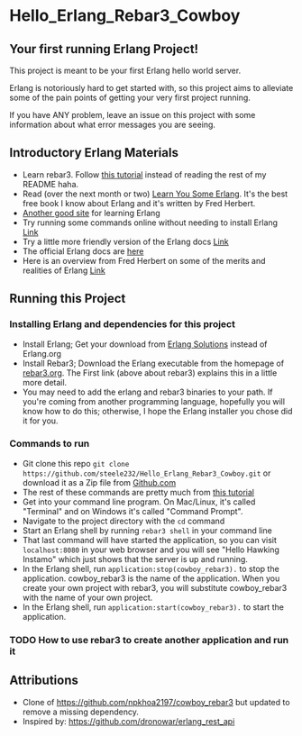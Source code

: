 # Hello_Erlang_Rebar3_Cowboy

## Your first running Erlang Project!

This project is meant to be your first Erlang hello world server.

Erlang is notoriously hard to get started with, so this project aims to alleviate some of the pain points of getting your very first project running.

If you have ANY problem, leave an issue on this project with some information about what error messages you are seeing.

## Introductory Erlang Materials

- Learn rebar3. Follow [this tutorial](https://medium.com/erlang-central/building-your-first-erlang-app-using-rebar3-25f40b109aad) instead of reading the rest of my README haha.
- Read (over the next month or two) [Learn You Some Erlang](https://learnyousomeerlang.com/content). It's the best free book I know about Erlang and it's written by Fred Herbert. 
- [Another good site](https://erlangbyexample.org/) for learning Erlang
- Try running some commands online without needing to install Erlang [Link](http://tryerl.seriyps.ru/)
- Try a little more friendly version of the Erlang docs [Link](https://erldocs.com/)
- The official Erlang docs are [here](https://erlang.org/doc/)
- Here is an overview from Fred Herbert on some of the merits and realities of Erlang [Link](https://ferd.ca/an-open-letter-to-the-erlang-beginner-or-onlooker.html)

## Running this Project

### Installing Erlang and dependencies for this project

- Install Erlang; Get your download from [Erlang Solutions](https://www.erlang-solutions.com/resources/download.html) instead of Erlang.org
- Install Rebar3; Download the Erlang executable from the homepage of [rebar3.org](https://www.rebar3.org/). The First link (above about rebar3) explains this in a little more detail.
- You may need to add the erlang and rebar3 binaries to your path. If you're coming from another programming language, hopefully you will know how to do this; otherwise, I hope the Erlang installer you chose did it for you.

### Commands to run

- Git clone this repo `git clone https://github.com/steele232/Hello_Erlang_Rebar3_Cowboy.git` or download it as a Zip file from [Github.com](https://github.com/steele232/Hello_Erlang_Rebar3_Cowboy.git)
- The rest of these commands are pretty much from [this tutorial](https://www.erlang-solutions.com/resources/download.html)
- Get into your command line program. On Mac/Linux, it's called "Terminal" and on Windows it's called "Command Prompt".
- Navigate to the project directory with the `cd` command
- Start an Erlang shell by running `rebar3 shell` in your command line
- That last command will have started the application, so you can visit `localhost:8080` in your web browser and you will see "Hello Hawking Instamo" which just shows that the server is up and running.
- In the Erlang shell, run `application:stop(cowboy_rebar3).` to stop the application. cowboy_rebar3 is the name of the application. When you create your own project with rebar3, you will substitute cowboy_rebar3 with the name of your own project.
- In the Erlang shell, run `application:start(cowboy_rebar3).` to start the application. 

### TODO How to use rebar3 to create another application and run it


## Attributions

- Clone of https://github.com/npkhoa2197/cowboy_rebar3 but updated to remove a missing dependency.
- Inspired by: https://github.com/dronowar/erlang_rest_api

